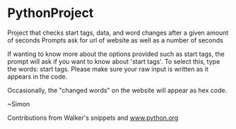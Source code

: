 # PythonProject

Project that checks start tags, data, and word changes after a given amount of seconds
Prompts ask for url of website as well as a number of seconds

If wanting to know more about the options provided such as start tags, the prompt will ask if you want to know about 'start tags'. To select this, type the words: start tags. Please make sure your raw input is written as it appears in the code.

Occasionally, the "changed words" on the website will appear as hex code.

~Simon

Contributions from Walker's snippets and www.python.org

